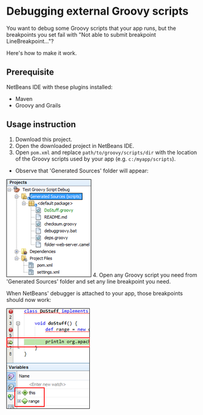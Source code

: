 Debugging external Groovy scripts
=================================
You want to debug some Groovy scripts that your app runs, but the breakpoints you set fail with "Not able to submit breakpoint LineBreakpoint..."?

Here's how to make it work.

Prerequisite
------------
NetBeans IDE with these plugins installed:
- Maven
- Groovy and Grails

Usage instruction
-----------------
1. Download this project.
2. Open the downloaded project in NetBeans IDE.
3. Open `pom.xml` and replace `path/to/groovy/scripts/dir` with the location of the Groovy scripts used by your app (e.g. `c:/myapp/scripts`).
  - Observe that 'Generated Sources' folder will appear:

  ![Generated Sources folder](screenshots/generated-sources.png)
4. Open any Groovy script you need from 'Generated Sources' folder and set any line breakpoint you need.

When NetBeans' debugger is attached to your app, those breakpoints should now work:

![Breakpoint and variables](screenshots/breakpoint-and-variables.png)
